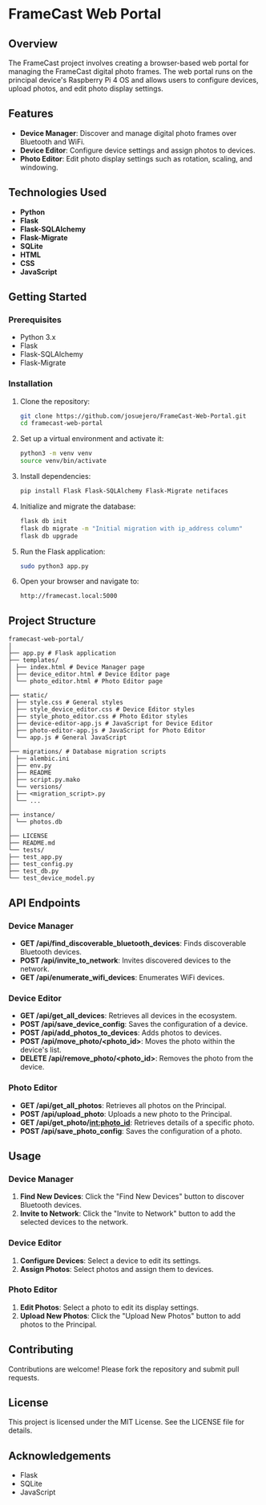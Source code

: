 # FrameCast Web Portal

## Overview

The FrameCast project involves creating a browser-based web portal for managing the FrameCast digital photo frames. The web portal runs on the principal device's Raspberry Pi 4 OS and allows users to configure devices, upload photos, and edit photo display settings.

## Features

- **Device Manager**: Discover and manage digital photo frames over Bluetooth and WiFi.
- **Device Editor**: Configure device settings and assign photos to devices.
- **Photo Editor**: Edit photo display settings such as rotation, scaling, and windowing.

## Technologies Used

- **Python**
- **Flask**
- **Flask-SQLAlchemy**
- **Flask-Migrate**
- **SQLite**
- **HTML**
- **CSS**
- **JavaScript**

## Getting Started

### Prerequisites

- Python 3.x
- Flask
- Flask-SQLAlchemy
- Flask-Migrate

### Installation

1. Clone the repository:
    ```bash
    git clone https://github.com/josuejero/FrameCast-Web-Portal.git
    cd framecast-web-portal
    ```

2. Set up a virtual environment and activate it:
    ```bash
    python3 -m venv venv
    source venv/bin/activate
    ```

3. Install dependencies:
    ```bash
    pip install Flask Flask-SQLAlchemy Flask-Migrate netifaces
    ```

4. Initialize and migrate the database:
    ```bash
    flask db init
    flask db migrate -m "Initial migration with ip_address column"
    flask db upgrade
    ```

5. Run the Flask application:
    ```bash
    sudo python3 app.py
    ```

6. Open your browser and navigate to:
    ```
    http://framecast.local:5000
    ```

## Project Structure

    framecast-web-portal/
    │
    ├── app.py # Flask application
    ├── templates/
    │ ├── index.html # Device Manager page
    │ ├── device_editor.html # Device Editor page
    │ └── photo_editor.html # Photo Editor page
    │
    ├── static/
    │ ├── style.css # General styles
    │ ├── style_device_editor.css # Device Editor styles
    │ ├── style_photo_editor.css # Photo Editor styles
    │ ├── device-editor-app.js # JavaScript for Device Editor
    │ ├── photo-editor-app.js # JavaScript for Photo Editor
    │ └── app.js # General JavaScript
    │
    ├── migrations/ # Database migration scripts
    │ ├── alembic.ini
    │ ├── env.py
    │ ├── README
    │ ├── script.py.mako
    │ └── versions/
    │ ├── <migration_script>.py
    │ └── ...
    │
    ├── instance/
    │ └── photos.db
    │
    ├── LICENSE
    ├── README.md
    └── tests/
    ├── test_app.py
    ├── test_config.py
    ├── test_db.py
    └── test_device_model.py

## API Endpoints

### Device Manager

- **GET /api/find_discoverable_bluetooth_devices**: Finds discoverable Bluetooth devices.
- **POST /api/invite_to_network**: Invites discovered devices to the network.
- **GET /api/enumerate_wifi_devices**: Enumerates WiFi devices.

### Device Editor

- **GET /api/get_all_devices**: Retrieves all devices in the ecosystem.
- **POST /api/save_device_config**: Saves the configuration of a device.
- **POST /api/add_photos_to_devices**: Adds photos to devices.
- **POST /api/move_photo/<photo_id>**: Moves the photo within the device's list.
- **DELETE /api/remove_photo/<photo_id>**: Removes the photo from the device.

### Photo Editor

- **GET /api/get_all_photos**: Retrieves all photos on the Principal.
- **POST /api/upload_photo**: Uploads a new photo to the Principal.
- **GET /api/get_photo/<int:photo_id>**: Retrieves details of a specific photo.
- **POST /api/save_photo_config**: Saves the configuration of a photo.

## Usage

### Device Manager

1. **Find New Devices**: Click the "Find New Devices" button to discover Bluetooth devices.
2. **Invite to Network**: Click the "Invite to Network" button to add the selected devices to the network.

### Device Editor

1. **Configure Devices**: Select a device to edit its settings.
2. **Assign Photos**: Select photos and assign them to devices.

### Photo Editor

1. **Edit Photos**: Select a photo to edit its display settings.
2. **Upload New Photos**: Click the "Upload New Photos" button to add photos to the Principal.

## Contributing

Contributions are welcome! Please fork the repository and submit pull requests.

## License

This project is licensed under the MIT License. See the LICENSE file for details.

## Acknowledgements

- Flask
- SQLite
- JavaScript

